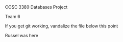 COSC 3380 Databases Project

Team 6

If you get git working, vandalize the file below this point

Russel was here
